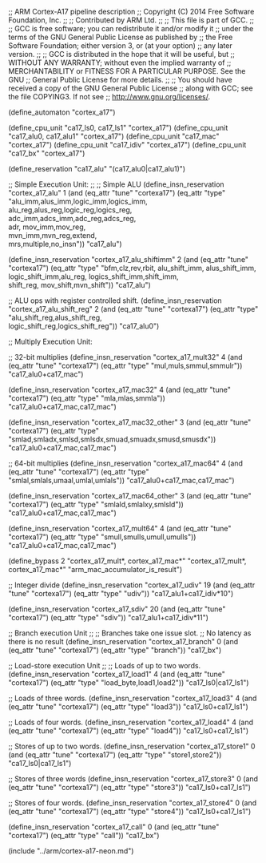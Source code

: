 ;; ARM Cortex-A17 pipeline description
;; Copyright (C) 2014 Free Software Foundation, Inc.
;;
;; Contributed by ARM Ltd.
;;
;; This file is part of GCC.
;;
;; GCC is free software; you can redistribute it and/or modify it
;; under the terms of the GNU General Public License as published by
;; the Free Software Foundation; either version 3, or (at your option)
;; any later version.
;;
;; GCC is distributed in the hope that it will be useful, but
;; WITHOUT ANY WARRANTY; without even the implied warranty of
;; MERCHANTABILITY or FITNESS FOR A PARTICULAR PURPOSE.  See the GNU
;; General Public License for more details.
;;
;; You should have received a copy of the GNU General Public License
;; along with GCC; see the file COPYING3.  If not see
;; <http://www.gnu.org/licenses/>.


(define_automaton "cortex_a17")

(define_cpu_unit "ca17_ls0, ca17_ls1" "cortex_a17")
(define_cpu_unit "ca17_alu0, ca17_alu1" "cortex_a17")
(define_cpu_unit "ca17_mac" "cortex_a17")
(define_cpu_unit "ca17_idiv" "cortex_a17")
(define_cpu_unit "ca17_bx" "cortex_a17")

(define_reservation "ca17_alu" "(ca17_alu0|ca17_alu1)")



;; Simple Execution Unit:
;;
;; Simple ALU
(define_insn_reservation "cortex_a17_alu" 1
  (and (eq_attr "tune" "cortexa17")
       (eq_attr "type" "alu_imm,alus_imm,logic_imm,logics_imm,\
                        alu_reg,alus_reg,logic_reg,logics_reg,\
                        adc_imm,adcs_imm,adc_reg,adcs_reg,\
                        adr, mov_imm,mov_reg,\
                        mvn_imm,mvn_reg,extend,\
                        mrs,multiple,no_insn"))
  "ca17_alu")

(define_insn_reservation "cortex_a17_alu_shiftimm" 2
  (and (eq_attr "tune" "cortexa17")
       (eq_attr "type" "bfm,clz,rev,rbit, alu_shift_imm, alus_shift_imm,
                        logic_shift_imm,alu_reg, logics_shift_imm,shift_imm,\
                        shift_reg, mov_shift,mvn_shift"))
  "ca17_alu")


;; ALU ops with register controlled shift.
(define_insn_reservation "cortex_a17_alu_shift_reg" 2
  (and (eq_attr "tune" "cortexa17")
       (eq_attr "type" "alu_shift_reg,alus_shift_reg,\
                        logic_shift_reg,logics_shift_reg"))
  "ca17_alu0")


;; Multiply Execution Unit:

;; 32-bit multiplies
(define_insn_reservation "cortex_a17_mult32" 4
  (and (eq_attr "tune" "cortexa17")
       (eq_attr "type" "mul,muls,smmul,smmulr"))
  "ca17_alu0+ca17_mac")

(define_insn_reservation "cortex_a17_mac32" 4
  (and (eq_attr "tune" "cortexa17")
       (eq_attr "type" "mla,mlas,smmla"))
  "ca17_alu0+ca17_mac,ca17_mac")

(define_insn_reservation "cortex_a17_mac32_other" 3
  (and (eq_attr "tune" "cortexa17")
       (eq_attr "type" "smlad,smladx,smlsd,smlsdx,smuad,smuadx,smusd,smusdx"))
  "ca17_alu0+ca17_mac,ca17_mac")

;; 64-bit multiplies
(define_insn_reservation "cortex_a17_mac64" 4
  (and (eq_attr "tune" "cortexa17")
       (eq_attr "type" "smlal,smlals,umaal,umlal,umlals"))
  "ca17_alu0+ca17_mac,ca17_mac")

(define_insn_reservation "cortex_a17_mac64_other" 3
  (and (eq_attr "tune" "cortexa17")
       (eq_attr "type" "smlald,smlalxy,smlsld"))
  "ca17_alu0+ca17_mac,ca17_mac")

(define_insn_reservation "cortex_a17_mult64" 4
  (and (eq_attr "tune" "cortexa17")
       (eq_attr "type" "smull,smulls,umull,umulls"))
  "ca17_alu0+ca17_mac,ca17_mac")


(define_bypass 2 "cortex_a17_mult*, cortex_a17_mac*"
                 "cortex_a17_mult*, cortex_a17_mac*"
                 "arm_mac_accumulator_is_result")

;; Integer divide
(define_insn_reservation "cortex_a17_udiv" 19
  (and (eq_attr "tune" "cortexa17")
       (eq_attr "type" "udiv"))
  "ca17_alu1+ca17_idiv*10")

(define_insn_reservation "cortex_a17_sdiv" 20
  (and (eq_attr "tune" "cortexa17")
       (eq_attr "type" "sdiv"))
  "ca17_alu1+ca17_idiv*11")



;; Branch execution Unit
;;
;; Branches take one issue slot.
;; No latency as there is no result
(define_insn_reservation "cortex_a17_branch" 0
  (and (eq_attr "tune" "cortexa17")
       (eq_attr "type" "branch"))
  "ca17_bx")

;; Load-store execution Unit
;;
;; Loads of up to two words.
(define_insn_reservation "cortex_a17_load1" 4
  (and (eq_attr "tune" "cortexa17")
       (eq_attr "type" "load_byte,load1,load2"))
  "ca17_ls0|ca17_ls1")

;; Loads of three words.
(define_insn_reservation "cortex_a17_load3" 4
  (and (eq_attr "tune" "cortexa17")
       (eq_attr "type" "load3"))
  "ca17_ls0+ca17_ls1")

;; Loads of four words.
(define_insn_reservation "cortex_a17_load4" 4
  (and (eq_attr "tune" "cortexa17")
       (eq_attr "type" "load4"))
  "ca17_ls0+ca17_ls1")

;; Stores of up to two words.
(define_insn_reservation "cortex_a17_store1" 0
  (and (eq_attr "tune" "cortexa17")
       (eq_attr "type" "store1,store2"))
  "ca17_ls0|ca17_ls1")

;; Stores of three words
(define_insn_reservation "cortex_a17_store3" 0
  (and (eq_attr "tune" "cortexa17")
       (eq_attr "type" "store3"))
  "ca17_ls0+ca17_ls1")

;; Stores of four words.
(define_insn_reservation "cortex_a17_store4" 0
  (and (eq_attr "tune" "cortexa17")
       (eq_attr "type" "store4"))
  "ca17_ls0+ca17_ls1")

(define_insn_reservation "cortex_a17_call" 0
  (and (eq_attr "tune" "cortexa17")
       (eq_attr "type" "call"))
  "ca17_bx")


(include "../arm/cortex-a17-neon.md")
